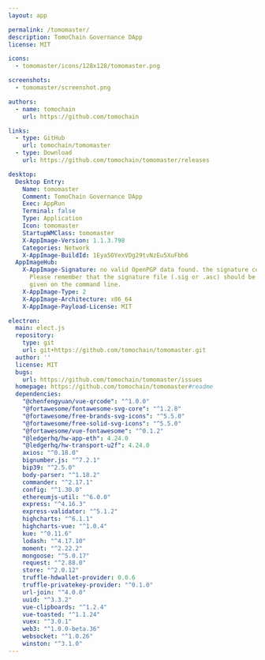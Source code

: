 ```yaml
---
layout: app

permalink: /tomomaster/
description: TomoChain Governance DApp
license: MIT

icons:
  - tomomaster/icons/128x128/tomomaster.png

screenshots:
  - tomomaster/screenshot.png

authors:
  - name: tomochain
    url: https://github.com/tomochain

links:
  - type: GitHub
    url: tomochain/tomomaster
  - type: Download
    url: https://github.com/tomochain/tomomaster/releases

desktop:
  Desktop Entry:
    Name: tomomaster
    Comment: TomoChain Governance DApp
    Exec: AppRun
    Terminal: false
    Type: Application
    Icon: tomomaster
    StartupWMClass: tomomaster
    X-AppImage-Version: 1.1.3.798
    Categories: Network
    X-AppImage-BuildId: 1Eya5OYexVDg29tvNzEu5XuFbh6
  AppImageHub:
    X-AppImage-Signature: no valid OpenPGP data found. the signature could not be verified.
      Please remember that the signature file (.sig or .asc) should be the first file
      given on the command line.
    X-AppImage-Type: 2
    X-AppImage-Architecture: x86_64
    X-AppImage-Payload-License: MIT

electron:
  main: elect.js
  repository:
    type: git
    url: git+https://github.com/tomochain/tomomaster.git
  author: ''
  license: MIT
  bugs:
    url: https://github.com/tomochain/tomomaster/issues
  homepage: https://github.com/tomochain/tomomaster#readme
  dependencies:
    "@chenfengyuan/vue-qrcode": "^1.0.0"
    "@fortawesome/fontawesome-svg-core": "^1.2.8"
    "@fortawesome/free-brands-svg-icons": "^5.5.0"
    "@fortawesome/free-solid-svg-icons": "^5.5.0"
    "@fortawesome/vue-fontawesome": "^0.1.2"
    "@ledgerhq/hw-app-eth": 4.24.0
    "@ledgerhq/hw-transport-u2f": 4.24.0
    axios: "^0.18.0"
    bignumber.js: "^7.2.1"
    bip39: "^2.5.0"
    body-parser: "^1.18.2"
    commander: "^2.17.1"
    config: "^1.30.0"
    ethereumjs-util: "^6.0.0"
    express: "^4.16.3"
    express-validator: "^5.1.2"
    highcharts: "^6.1.1"
    highcharts-vue: "^1.0.4"
    kue: "^0.11.6"
    lodash: "^4.17.10"
    moment: "^2.22.2"
    mongoose: "^5.0.17"
    request: "^2.88.0"
    store: "^2.0.12"
    truffle-hdwallet-provider: 0.0.6
    truffle-privatekey-provider: "^0.1.0"
    url-join: "^4.0.0"
    uuid: "^3.3.2"
    vue-clipboards: "^1.2.4"
    vue-toasted: "^1.1.24"
    vuex: "^3.0.1"
    web3: "^1.0.0-beta.36"
    websocket: "^1.0.26"
    winston: "^3.1.0"
---
```

